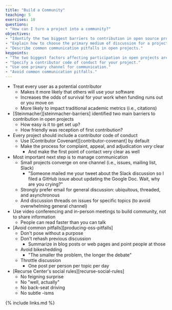 ```yaml
---
title: "Build a Community"
teaching: 5
exercises: 10
questions:
- "How can I turn a project into a community?"
objectives:
- "Identify the two biggest barriers to contribution in open source projects."
- "Explain how to choose the primary medium of discussion for a project."
- "Describe common communication pitfalls in open projects."
keypoints:
- "The two biggest factors affecting participation in open projects are ease of setup and warmth of response to first contribution."
- "Specify a contributor code of conduct for your project."
- "Use one primary channel for communication."
- "Avoid common communication pitfalls."
---
```


*   Treat every user as a potential contributor
    *   Makes it more likely that others will use your software
    *   Increases the odds of survival for your work when funding runs out or you move on
    *   More likely to impact traditional academic metrics (i.e., citations)
*   [Steinmacher][steinmacher-barriers] identified two main barriers to contribution in open projects
    *   How easy is it to get set up?
    *   How friendly was reception of first contribution?
*   Every project should include a contributor code of conduct
    *   Use [Contributor Covenant][contributor-covenant] by default
    *   Make the process for complaint, appeal, and adjudication *very* clear
        *   And make the first point of contact very clear as well
*   Most important next step is to manage communication
    *   Small projects converge on one channel (i.e., issues, mailing list, Slack)
        *   "Someone mailed me your tweet about the Slack discussion so I filed a GitHub issue about updating the Google Doc. Wait, why are you crying?"
    *   Strongly prefer email for general discussion: ubiquitous, threaded, and asynchronous
    *   And discussion threads on issues for specific topics (to avoid overwhelming general channel)
*   Use video conferencing and in-person meetings to build community, not to share information
    *   People can read faster than you can talk
*   [Avoid common pitfalls][producing-oss-pitfalls]
    *   Don't pose without a purpose
    *   Don't rehash previous discussion
        *   Summarize in blog posts or web pages and point people at those
    *   Avoid bikeshedding
        *   "The smaller the problem, the longer the debate"
    *   Throttle discussion
        *   One post per person per topic per day
*   [Recurse Center's social rules][recurse-social-rules]
    *   No feigning surprise
    *   No "well, actually"
    *   No back-seat driving
    *   No subtle -isms

{% include links.md %}
